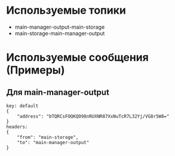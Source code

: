 # Используемые топики
* main-manager-output-main-storage
* main-storage-main-manager-output


# Используемые сообщения (Примеры)
## Для main-manager-output
```
key: default
{
    "address": "bTQRCsFOQKQO98nRUXNR87XxNuTcR7L32Yj/VG8r5W8="
}
headers:
{
    "from": "main-storage",
    "to": "main-manager-output" 
}
```
